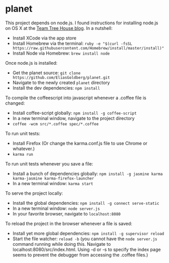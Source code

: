 planet
=====

This project depends on node.js.  I found instructions for installing node.js on OS X at the [Team Tree House blog](http://blog.teamtreehouse.com/install-node-js-npm-mac).  In a nutshell:
- Install XCode via the app store
- Install Homebrew via the terminal: `ruby -e "$(curl -fsSL https://raw.githubusercontent.com/Homebrew/install/master/install)"`
- Install Node via Homebrew: `brew install node`

Once node.js is installed:
- Get the planet source: `git clone https://github.com/EliasGoldberg/planet.git`
- Navigate to the newly created `planet` directory
- Install the dev dependencies: `npm install`

To compile the coffeescript into javascript whenever a .coffee file is changed:
- Install coffee-script globally: `npm install -g coffee-script`
- In a new terminal window, navigate to the project directory
- `coffee -wcm src/*.coffee spec/*.coffee`

To run unit tests:
- Install Firefox (Or change the karma.conf.js file to use Chrome or whatever.)
- `karma run`

To run unit tests whenever you save a file:
- Install a bunch of dependencies globally: `npm install -g jasmine karma karma-jasmine karma-firefox-launcher`
- In a new terminal window: `karma start`

To serve the project locally:
- Install the global dependencies: `npm install -g connect serve-static`
- In a new terminal window: `node server.js`
- In your favorite browser, navigate to `localhost:8080`

To reload the project in the browser whenever a file is saved:
- Install yet more global dependencies: `npm install -g supervisor reload`
- Start the file watcher: `reload -b` (you cannot have the `node server.js` command running while doing this.  Navigate to localhost:8080/src/index.html.  Using -d or -s to specify the index page seems to prevent the debugger from accessing the .coffee files.)
